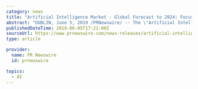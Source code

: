 ```yaml
---
category: news
title: "Artificial Intelligence Market - Global Forecast to 2024: Focus on AI Chipsets, AI in Edge Networks, AI and 5G, & AI and Real-time Data Processing"
abstract: "DUBLIN, June 5, 2019 /PRNewswire/ -- The \"Artificial Intelligence Market by Technology, Infrastructure, Components, Devices, Solutions, and Industry Verticals 2019-2024\" report has been added to ResearchAndMarkets.com's offering. This report provides a ..."
publishedDateTime: 2019-06-05T17:21:00Z
sourceUrl: https://www.prnewswire.com/news-releases/artificial-intelligence-market---global-forecast-to-2024-focus-on-ai-chipsets-ai-in-edge-networks-ai-and-5g--ai-and-real-time-data-processing-300862428.html
type: article

provider:
  name: PR Newswire
  id: prnewswire

topics:
  - AI
---
```

